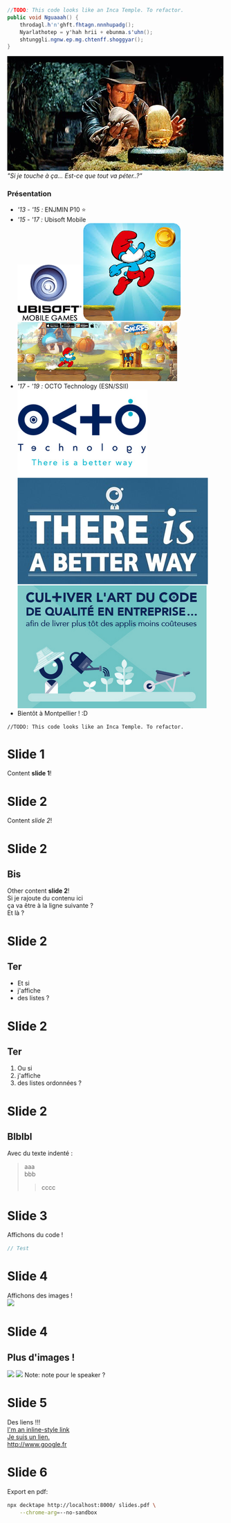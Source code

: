 ```c#
//TODO: This code looks like an Inca Temple. To refactor.
public void Nguaaah() {
	throdagl.h'n'ghft.fhtagn.nnnhupadg();
	Nyarlathotep = y'hah hrii + ebunma.s'uhn();
	shtunggli.ngnw.ep.mg.chtenff.shoggyar();
} 
```
![](images/indianaswap.webp)  
_"Si je touche à ça... Est-ce que tout va péter..?"_


### Présentation
- *'13 - '15 :* ENJMIN P10 ⭐  
- *'15 - '17 :* Ubisoft Mobile  
![](images/ubimobile.png)<!-- .element height="100px" -->
![](images/smurfs.jpg)<!-- .element height="100px" -->
![](images/smurfs_banniere.jpg)<!-- .element height="100px" -->
- *'17 - '19 :* OCTO Technology (ESN/SSII)  
![](images/octo.jpg)<!-- .element height="100px" -->
![](images/thereisabetterway.png)<!-- .element height="100px" -->
![](images/culturecode.png)<!-- .element height="100px" -->
- Bientôt à Montpellier ! :D



```
//TODO: This code looks like an Inca Temple. To refactor.
```


# Slide 1
Content **slide 1**!


# Slide 2
Content *slide 2*!

# Slide 2
## Bis
Other content **slide 2**!  
Si je rajoute du contenu ici  
ça va être à la ligne suivante ?  
Et là ?

# Slide 2
## Ter
- Et si
- j'affiche
- des listes ?

# Slide 2
## Ter
1. Ou si
2. j'affiche
3. des listes ordonnées ?

# Slide 2
## Blblbl
Avec du texte indenté :
> aaa  
> bbb  
>> cccc


# Slide 3
Affichons du code !
```c#
// Test
```


# Slide 4
Affichons des images !  
![](https://media1.tenor.com/images/ea9df861113fecec5bb17bf1faa0124e/tenor.gif)  

# Slide 4
## Plus d'images !
![](https://media.giphy.com/media/MS0fQBmGGMaRy/giphy.gif)<!-- .element width="25%" -->
![](https://media.giphy.com/media/ceE4RymtDQeti/giphy.gif)<!-- .element width="25%" -->
Note: note pour le speaker ?


# Slide 5
Des liens !!!  
[I'm an inline-style link](https://www.google.com)  
[Je suis un lien.](https://www.google.fr)  
<http://www.google.fr>


# Slide 6
Export en pdf:
```bash
npx decktape http://localhost:8000/ slides.pdf \
    --chrome-arg=--no-sandbox
```